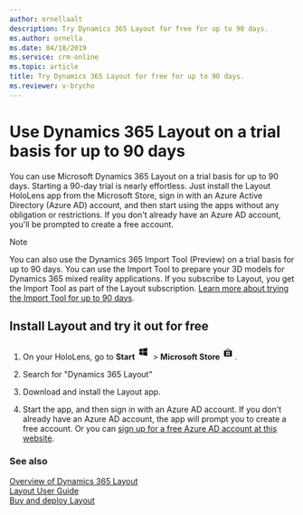 ```yaml
---
author: ornellaalt
description: Try Dynamics 365 Layout for free for up to 90 days.
ms.author: ornella
ms.date: 04/18/2019
ms.service: crm-online
ms.topic: article
title: Try Dynamics 365 Layout for free for up to 90 days.
ms.reviewer: v-brycho
---
```


# Use Dynamics 365 Layout on a trial basis for up to 90 days

You can use Microsoft Dynamics 365 Layout on a trial basis for up to 90 days. Starting a 90-day trial is nearly effortless. Just install 
the Layout HoloLens app from the Microsoft Store, sign in with an Azure Active Directory (Azure AD) account, and then start using the apps without any obligation or restrictions. If you don't already have an Azure AD account, you'll be prompted to create a free account.

> [!NOTE]
> You can also use the Dynamics 365 Import Tool (Preview) on a trial basis for up to 90 days. You can use the Import Tool to prepare your 3D models for Dynamics 365 mixed reality applications. If you subscribe to Layout, you get the Import Tool as part of the Layout subscription. [Learn more about trying the Import Tool for up to 90 days]().

## Install Layout and try it out for free

1. On your HoloLens, go to **Start** ![Start](media/d2a2ae5e90bdd0e0642abb5458af1016.png "Start") \> **Microsoft Store** ![Microsoft Store](media/2ac602b5a7855d312f3e7d924732acca.png "Microsoft Store").

2. Search for "Dynamics 365 Layout"

3. Download and install the Layout app.

4. Start the app, and then sign in with an Azure AD account. If you don't already have an Azure AD account, the app will prompt you to 
create a free account. Or you can [sign up for a free Azure AD account at this website](https://docs.microsoft.com/en-us/azure/active-directory/fundamentals/active-directory-access-create-new-tenant). 

### See also

[Overview of Dynamics 365 Layout](index.md)<br>
[Layout User Guide](user-guide.md)<br>
[Buy and deploy Layout](buy-and-deploy-layout.md)
